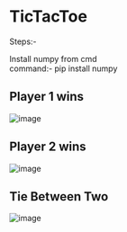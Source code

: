 # TicTacToe

Steps:-

Install numpy from cmd  
command:- pip install numpy

## Player 1 wins

![image](https://user-images.githubusercontent.com/88243315/133252316-6326d61e-a71b-45f6-83fd-18ed6e0d6dfa.png)

## Player 2 wins
![image](https://user-images.githubusercontent.com/88243315/133252424-e4a6fd87-92ea-41b6-ae8a-ea4d6b147db7.png)

## Tie Between Two
![image](https://user-images.githubusercontent.com/88243315/133252494-ab31270a-74da-4a02-a8d3-2102cb8442e6.png)

